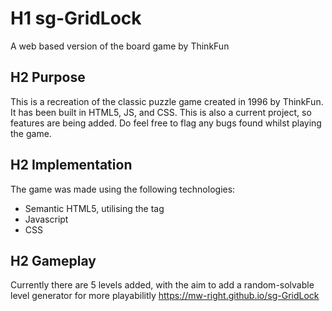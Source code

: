 # H1 sg-GridLock
A web based version of the board game by ThinkFun

## H2 Purpose
This is a recreation of the classic puzzle game created in 1996 by ThinkFun.
It has been built in HTML5, JS, and CSS. This is also a current project, so features are being added.
Do feel free to flag any bugs found whilst playing the game.

## H2 Implementation
The game was made using the following technologies:
* Semantic HTML5, utilising the <canvas> tag
* Javascript
* CSS
  
## H2 Gameplay
Currently there are 5 levels added, with the aim to add a random-solvable level generator for more playabilitly
https://mw-right.github.io/sg-GridLock
